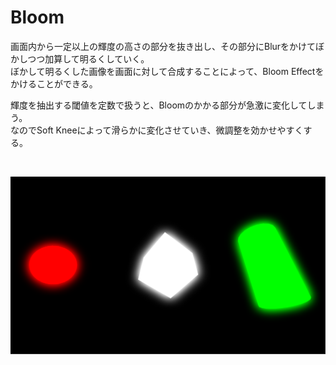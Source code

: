 Bloom
===

画面内から一定以上の輝度の高さの部分を抜き出し、その部分にBlurをかけてぼかしつつ加算して明るくしていく。  
ぼかして明るくした画像を画面に対して合成することによって、Bloom Effectをかけることができる。  

輝度を抽出する閾値を定数で扱うと、Bloomのかかる部分が急激に変化してしまう。  
なのでSoft Kneeによって滑らかに変化させていき、微調整を効かせやすくする。

<br />

![Depth Color = RED](./Images/Bloom.png)

